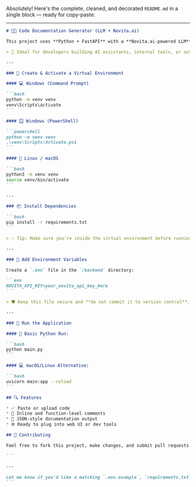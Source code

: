 Absolutely! Here's the complete, cleaned, and decorated `README.md` in a single block — ready for copy-paste:

---

````markdown
# 🧠✨ Code Documentation Generator (LLM + Novita.ai)

This project uses **Python + FastAPI** with a **Novita.ai-powered LLM** to generate high-quality inline code comments and documentation from pasted or uploaded code.

> 🚀 Ideal for developers building AI assistants, internal tools, or automated doc generators.

---

### 🐍 Create & Activate a Virtual Environment

#### 💻 Windows (Command Prompt)

```bash
python -m venv venv
venv\Scripts\activate
```

#### 🪟 Windows (PowerShell)

```powershell
python -m venv venv
.\venv\Scripts\Activate.ps1
```

#### 🐧 Linux / macOS

```bash
python3 -m venv venv
source venv/bin/activate
```

---

### 📦 Install Dependencies

```bash
pip install -r requirements.txt
```

> 💡 Tip: Make sure you're inside the virtual environment before running this.

---

### 🔐 Add Environment Variables

Create a `.env` file in the `/backend` directory:

```env
NOVITA_API_KEY=your_novita_api_key_here
```

> 🛡️ Keep this file secure and **do not commit it to version control**.

---

### 🚀 Run the Application

#### 🏁 Basic Python Run:

```bash
python main.py
```

#### 💻 macOS/Linux Alternative:

```bash
uvicorn main:app --reload
```

## 🔍 Features

* ✅ Paste or upload code
* 🧠 Inline and function-level comments
* 📄 JSON-style documentation output
* 🌐 Ready to plug into web UI or dev tools

## 🤝 Contributing

Feel free to fork this project, make changes, and submit pull requests. For major changes, please open an issue first to discuss what you'd like to change.

```

---

Let me know if you'd like a matching `.env.example`, `requirements.txt`, or frontend `README` too!
```
